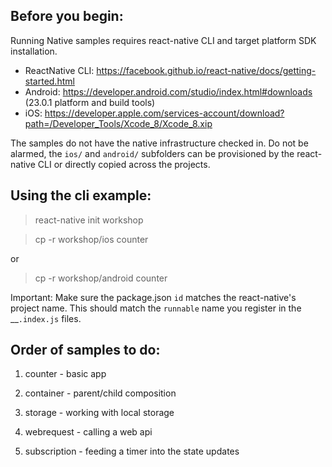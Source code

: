 ## Before you begin: 
Running Native samples requires react-native CLI and target platform SDK installation.
* ReactNative CLI: https://facebook.github.io/react-native/docs/getting-started.html
* Android: https://developer.android.com/studio/index.html#downloads (23.0.1 platform and build tools)
* iOS: https://developer.apple.com/services-account/download?path=/Developer_Tools/Xcode_8/Xcode_8.xip

The samples do not have the native infrastructure checked in. Do not be alarmed, the `ios/` and `android/` subfolders can be provisioned by the react-native CLI or directly copied across the projects.

## Using the cli example:
> react-native init workshop

> cp -r workshop/ios counter

or

> cp -r workshop/android counter

Important:
Make sure the package.json `id` matches the react-native's project name. This should match the `runnable` name you register in the __`.index.js` files.


## Order of samples to do:
1) counter - basic app

2) container - parent/child composition

3) storage - working with local storage

4) webrequest - calling a web api

5) subscription - feeding a timer into the state updates

